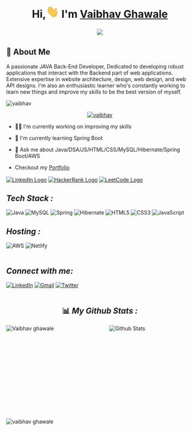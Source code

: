 <h1 align="center"> Hi,<img style="width: 35px;" src="https://raw.githubusercontent.com/ABSphreak/ABSphreak/master/gifs/Hi.gif" alt=""> I'm <a href="https://www.linkedin.com/in/vaibhavghawale15/"target="_blank"> Vaibhav Ghawale </a></h1>
<h3 align="center"> <img src="https://readme-typing-svg.herokuapp.com?color=00FFFF&lines=Java+Backend+Developer+%3A)" /> </h3>

<h2 align="left">🚀 About Me</h2>

A passionate JAVA Back-End Developer, Dedicated to developing robust applications that interact with the Backend part of web applications. Extensive expertise in website architecture, design, web design, and web API designs. I'm also an enthusiastic learner who's constantly working to learn new things and improve my skills to be the best version of myself. 
   
   <p align="left"> <img src="https://komarev.com/ghpvc/?username=thecodervaibhav&label=Profile%20views&color=0e75b6&style=flat" alt="vaibhav" /> </p>

<p align="center"> <a href="https://github.com/ryo-ma/github-profile-trophy"><img src="https://github-profile-trophy.vercel.app/?username=thecodervaibhav" alt="vaibhav" /></a></p> 
   
   
- 👩‍💻 I'm currently working on improving my skills

- 🧠 I'm currently learning Spring Boot

- 💬 Ask me about Java/DSA/JS/HTML/CSS/MySQL/Hibernate/Spring Boot/AWS

- Checkout my [Portfolio](https://thecodervaibhav.github.io/)

<a href="https://www.linkedin.com/in/vaibhavghawale15/" target="_blank">
  <img align="center" src="https://cdn.icon-icons.com/icons2/2699/PNG/512/linkedin_logo_icon_171224.png" alt="LinkedIn Logo" width="130px"/></a>

<a href="https://www.hackerrank.com/vaibhavghawale01">
  <img align="center" src="https://cdn.icon-icons.com/icons2/2530/PNG/512/hackerrank_button_icon_151894.png" alt="HackerRank Logo" width="130px"/></a>

<a href="https://leetcode.com/v_a_i_b_h_a_v/">
  <img align="center" src="https://cdn.icon-icons.com/icons2/2530/PNG/512/leetcode_button_icon_151892.png" alt="LeetCode Logo" width="130px"/></a>

<!-- ![](https://visitor-badge.glitch.me/badge?page_id=thecodervaibhav&left_color=blue&right_color=green) -->
<!--   ![Visitor Count](https://profile-counter.glitch.me/thecodervaibhav/count.svg) -->

<h2 align="left"><i>Tech Stack :</i></h2>
<div align="left">
<!-- <img alt="Java" src="https://img.shields.io/badge/java-%23ED8B00.svg?style=for-the-badge&logo=java&logoColor=white"/> -->
<img alt="Java" src="https://img.shields.io/badge/java-f89820.svg?style=for-the-badge&logo=java&logoColor=white"/>
<img alt="MySQL" src="https://img.shields.io/badge/MySql-00758f?style=for-the-badge&logo=mysql&logoColor=white"/>
<img alt="Spring" src="https://img.shields.io/badge/spring-%f6b9ad.svg?style=for-the-badge&logo=spring&logoColor=white"/>
<img alt="Hibernate" src="https://img.shields.io/badge/Hibernate-716a47.svg?style=for-the-badge&logo=hibernate&logoColor=white"/>
<img alt="HTML5" src="https://img.shields.io/badge/html5-%23E34F26.svg?style=for-the-badge&logo=html5&logoColor=white"/>
<img alt="CSS3" src="https://img.shields.io/badge/css3-%231572B6.svg?style=for-the-badge&logo=css3&logoColor=white"/> 
<img alt="JavaScript" src="https://img.shields.io/badge/javascript-%23323330.svg?style=for-the-badge&logo=javascript&logoColor=%23F7DF1E"/>
</div>

<!-- <h3 align="left">Hosting :</h3> -->
<h2 align="left"><i>Hosting :</i></h2>
<div align="left">
  <img alt="AWS" src="https://img.shields.io/badge/Amazon_AWS-FF9900?style=for-the-badge&logo=amazonaws&logoColor=white"/>
  <img alt="Netlify" src="https://img.shields.io/badge/Netlify-00C7B7?style=for-the-badge&logo=netlify&logoColor=white"/>
</div><br/>
<!-- <h3 align="left">Connect with me:</h3> -->
<h2 align="left"><i>Connect with me:</i></h2>
<div align="left">
  <a href="https://www.linkedin.com/in/vaibhavghawale15/"><img alt="LinkedIn" src="https://img.shields.io/badge/linkedin-%230077B5.svg?style=for-the-badge&logo=linkedin&logoColor=white"/></a>
  <a href="mailto:vaibhavghawale007@gmail.com"><img alt="Gmail" src="https://img.shields.io/badge/Gmail-D14836?style=for-the-badge&logo=gmail&logoColor=white"/></a>
   <a href="https://twitter.com/VaibhavGhawale"><img alt="Twitter" src="https://img.shields.io/badge/Twitter-1DA1F2?style=for-the-badge&logo=twitter&logoColor=white"/></a>
</div>

<br>

<h2 align="center">📊<i> My Github Stats :</i></h2>
<div>
  <img align="left" src="https://github-readme-streak-stats.herokuapp.com/?user=thecodervaibhav&theme=highcontrast" alt="Vaibhav ghawale" height="250px" width="45%" />
  <img align="right" src="https://github-readme-stats.vercel.app/api?username=thecodervaibhav&theme=highcontrast&show_icons=true&count_private=true" alt="Github Stats" height="255px" width="45%"/>
    
</div>
  
</br>  

<div>
  <img align="left" src="https://github-readme-stats.vercel.app/api/top-langs/?username=thecodervaibhav&layout=default&langs_count=8&hide=&theme=highcontrast" alt="vaibhav ghawale" height="275px" width="30%"/>
</div>

